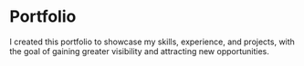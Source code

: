# Portfolio
I created this portfolio to showcase my skills, experience, and projects, with the goal of gaining greater visibility and attracting new opportunities.
